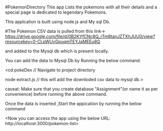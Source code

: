 #PokemonDirectory
This app Lists the pokemons with all their details and a special page is dedicated to legendary Pokemons.

This applcation is built using node.js and My sql Db.

#The Pokemon CSV data is pulled from this link-> https://drive.google.com/file/d/0B2KYfCNc8Q_rTm8tanJZTXhJUU0/view?resourcekey=0-CLpWUvGpuqmTEYJaMEEu8Q

and added to the Mysql db which is present locally.

You can add the data to Mysql Db by Running the below command.

<cd pokeDex // Navigate to project directory

node extract.js // this will add the downloded csv data to mysql db.>

caveat: Make sure that you create database "Assignment"(or name it as per convenience) before running the above command.

Once the data is inserted ,Start the appication by running the below command

<node app.js>

<Now you can access the app using the below URL: http://localhost:3000/pokemon-list>
